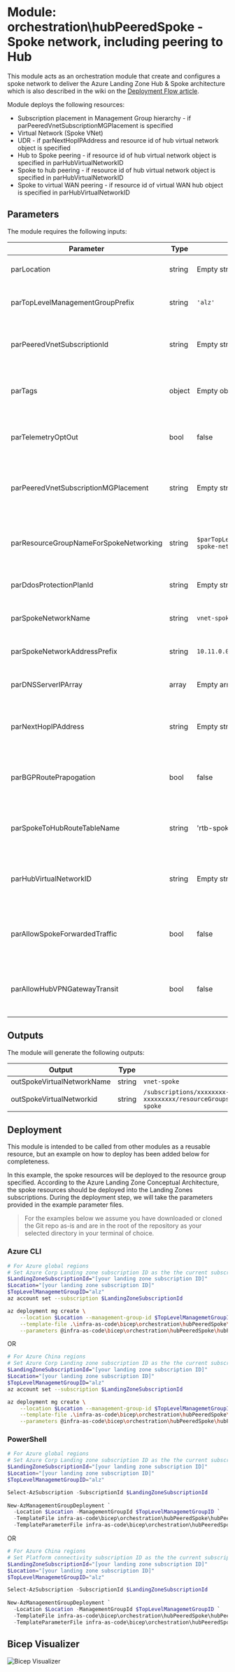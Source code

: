 # Module: orchestration\hubPeeredSpoke - Spoke network, including peering to Hub

This module acts as an orchestration module that create and configures a spoke network to deliver the Azure Landing Zone Hub & Spoke architecture which is also described in the wiki on the [Deployment Flow article](https://github.com/Azure/ALZ-Bicep/wiki/DeploymentFlow).

Module deploys the following resources:

- Subscription placement in Management Group hierarchy - if parPeeredVnetSubscriptionMGPlacement is specified
- Virtual Network (Spoke VNet)
- UDR - if parNextHopIPAddress and resource id of hub virtual network object is specified
- Hub to Spoke peering - if resource id of hub virtual network object is specified in parHubVirtualNetworkID
- Spoke to hub peering - if resource id of hub virtual network object is specified in parHubVirtualNetworkID
- Spoke to virtual WAN peering - if resource id of virtual WAN hub object is specified in parHubVirtualNetworkID

## Parameters

The module requires the following inputs:

 | Parameter                              | Type   | Default                                                         | Description                                                            | Requirement        | Example                                                                                                                                                    |
 | -------------------------------------- | ------ | --------------------------------------------------------------- | ---------------------------------------------------------------------- | ------------------ | ---------------------------------------------------------------------------------------------------------------------------------------------------------- |
 | parLocation                            | string | Empty string `''`                                               | The region to deploy all resoruces into                                | Valid Azure Region | `northeurope`                                                                                                                                              |
 | parTopLevelManagementGroupPrefix       | string | `'alz'`                                                         | Prefix for the management group hierarchy                              | None               | `alz`                                                                                                                                                      |
 | parPeeredVnetSubscriptionId            | string | Empty string `''`                                               | Subscription Id to the Virtual Network Hub object                      | None               | `xxxxxxxx-xxxx-xxxx-xxxx-xxxxxxxxxxxx`                                                                                                                     |
 | parTags                                | object | Empty object `{}`                                               | Array of Tags to be applied to all resources in module                 | None               | `{"key": "value"}`                                                                                                                                         |
 | parTelemetryOptOut                     | bool   | false                                                           | Set Parameter to true to Opt-out of deployment telemetry               | None               | false                                                                                                                                                      |
 | parPeeredVnetSubscriptionMGPlacement   | string | Empty string `''`                                               | The location (MG hierarchy) to place the subscription in               | None               | `landingZonesCorp`  -Allowed `'landingZonesCorp'`, `'identity'`, `'connectivity'` and `''`                                                                 |
 | parResourceGroupNameForSpokeNetworking | string | `$parTopLevelManagementGroupPrefix-$parRegion-spoke-networking` | Name of Resource Group to be created to contain resources              | None               | `Hub_Networking_POC`                                                                                                                                       |
 | parDdosProtectionPlanId                | string | Empty string `''`                                               | Existing DDoS Protection plan to utilize                               | None               | `/subscriptions/xxxxxxxx-xxxx-xxxx-xxxx-xxxxxxxxxxxx/resourceGroups/Hub_Networking_POC/providers/Microsoft.Network/ddosProtectionPlans/alz-Ddos-Plan`      |
 | parSpokeNetworkName                    | string | `vnet-spoke`                                                    | The Name of the Spoke Virtual Network.                                 | None               | `vnet-spoke`                                                                                                                                               |
 | parSpokeNetworkAddressPrefix           | string | `10.11.0.0/16`                                                  | CIDR for Spoke Network                                                 | None               | `10.11.0.0/16`                                                                                                                                             |
 | parDNSServerIPArray                    | array  | Empty array `[]`                                                | Array IP DNS Servers to use for VNet DNS Resolution                    | None               | `['10.10.1.4', '10.20.1.5']`                                                                                                                               |
 | parNextHopIPAddress                    | string | Empty string `''`                                               | IP Address where network traffic should route to                       | None               | `192.168.50.4`                                                                                                                                             |
 | parBGPRoutePrapogation                 | bool   | false                                                           | Switch to enable BGP Route Propagation on VNet Route Table             | None               | false                                                                                                                                                      |
 | parSpokeToHubRouteTableName            | string | 'rtb-spoke-to-hub'                                              | Name of Route table to create for the default route of Hub             | None               | `rtb-spoke-to-hub`                                                                                                                                         |
 | parHubVirtualNetworkID                 | string | Empty string `''`                                               | Virtual Network ID of Hub Virtual Network, or Azure Virtuel WAN hub ID | None               | `/subscriptions/xxxxxxxx-xxxx-xxxx-xxxx-xxxxxxxxxxxx/resourceGroups/Hub_Networking_POC/providers/Microsoft.Network/virtualNetworks/alz-vnet-hub-northeurope`  
 | parAllowSpokeForwardedTraffic          | bool   | false                                                           | Switch to enable/disable forwarded Traffic from outside spoke network  | None               | false                                                                                                                                                      |
 | parAllowHubVPNGatewayTransit           | bool   | false                                                           | Switch to enable/disable VPN Gateway for the hub network peering       | None               | false                                                                                                                                                      |

## Outputs

The module will generate the following outputs:

| Output                      | Type   | Example                                                                                                                                             |
| --------------------------- | ------ | --------------------------------------------------------------------------------------------------------------------------------------------------- |
| outSpokeVirtualNetworkName  | string | `vnet-spoke`                                                                                                                                        |
| outSpokeVirtualNetworkid    | string | `/subscriptions/xxxxxxxx-xxxx-xxxx-xxxxx-xxxxxxxxx/resourceGroups/Hub_Networking_POC/providers/Microsoft.Network/virtualNetworks/vnet-spoke`        |

## Deployment

This module is intended to be called from other modules as a reusable resource, but an example on how to deploy has been added below for completeness.

In this example, the spoke resources will be deployed to the resource group specified. According to the Azure Landing Zone Conceptual Architecture, the spoke resources should be deployed into the Landing Zones subscriptions. During the deployment step, we will take the parameters provided in the example parameter files.

> For the examples below we assume you have downloaded or cloned the Git repo as-is and are in the root of the repository as your selected directory in your terminal of choice.

### Azure CLI
```bash
# For Azure global regions
# Set Azure Corp Landing zone subscription ID as the the current subscription 
$LandingZoneSubscriptionId="[your landing zone subscription ID]"
$Location="[your landing zone subscription ID]"
$TopLevelManagemetGroupID="alz"
az account set --subscription $LandingZoneSubscriptionId

az deployment mg create \
    --location $Location --management-group-id $TopLevelManagemetGroupID \
    --template-file .\infra-as-code\bicep\orchestration\hubPeeredSpoke\hubPeeredSpoke.bicep \
    --parameters @infra-as-code\bicep\orchestration\hubPeeredSpoke\hubPeeredSpoke.parameters.example.json
```
OR
```bash
# For Azure China regions
# Set Azure Corp Landing zone subscription ID as the the current subscription
$LandingZoneSubscriptionId="[your landing zone subscription ID]"
$Location="[your landing zone subscription ID]"
$TopLevelManagemetGroupID="alz"
az account set --subscription $LandingZoneSubscriptionId

az deployment mg create \
    --location $Location --management-group-id $TopLevelManagemetGroupID \
    --template-file .\infra-as-code\bicep\orchestration\hubPeeredSpoke\hubPeeredSpoke.bicep \
    --parameters @infra-as-code\bicep\orchestration\hubPeeredSpoke\hubPeeredSpoke.parameters.example.json
```

### PowerShell

```powershell
# For Azure global regions
# Set Azure Corp Landing zone subscription ID as the the current subscription 
$LandingZoneSubscriptionId="[your landing zone subscription ID]"
$Location="[your landing zone subscription ID]"
$TopLevelManagemetGroupID="alz"

Select-AzSubscription -SubscriptionId $LandingZoneSubscriptionId
  
New-AzManagementGroupDeployment `
  -Location $Location -ManagementGroupId $TopLevelManagemetGroupID `
  -TemplateFile infra-as-code\bicep\orchestration\hubPeeredSpoke\hubPeeredSpoke.bicep `
  -TemplateParameterFile infra-as-code\bicep\orchestration\hubPeeredSpoke\hubPeeredSpoke.parameters.example.json `
```
OR
```powershell
# For Azure China regions
# Set Platform connectivity subscription ID as the the current subscription 
$LandingZoneSubscriptionId="[your landing zone subscription ID]"
$Location="[your landing zone subscription ID]"
$TopLevelManagemetGroupID="alz"

Select-AzSubscription -SubscriptionId $LandingZoneSubscriptionId
  
New-AzManagementGroupDeployment `
  -Location $Location -ManagementGroupId $TopLevelManagemetGroupID `
  -TemplateFile infra-as-code\bicep\orchestration\hubPeeredSpoke\hubPeeredSpoke.bicep `
  -TemplateParameterFile infra-as-code\bicep\orchestration\hubPeeredSpoke\hubPeeredSpoke.parameters.example.json `

```

## Bicep Visualizer

![Bicep Visualizer](media/bicepVisualizer.png "Bicep Visualizer")






